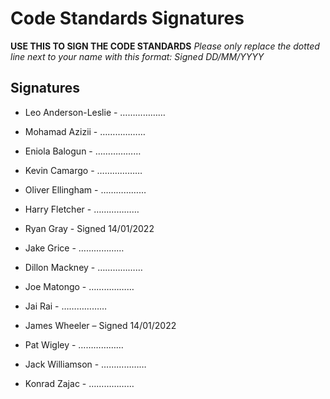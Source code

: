 # Code Standards Signatures
**USE THIS TO SIGN THE CODE STANDARDS**
*Please only replace the dotted line next to your name with this format:*
*Signed DD/MM/YYYY*

## Signatures

- Leo Anderson-Leslie - ………………

- Mohamad Azizii - ………………

- Eniola Balogun - ………………

- Kevin Camargo - ………………

- Oliver Ellingham - ………………

- Harry Fletcher - ………………

- Ryan Gray - Signed 14/01/2022

- Jake Grice - ………………

- Dillon Mackney - ………………

- Joe Matongo - ………………

- Jai Rai - ………………

- James Wheeler – Signed 14/01/2022

- Pat Wigley - ………………

- Jack Williamson - ………………

- Konrad Zajac - ………………
